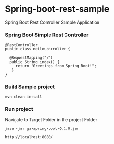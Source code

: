 # Spring-boot-rest-sample
Spring Boot Rest Controller Sample Application

### Spring Boot Simple Rest Controller

    @RestController
    public class HelloController {
    
      @RequestMapping("/")
      public String index() {
         return "Greetings from Spring Boot!";
       }   
    }


### Build Sample project

    mvn clean install
    
### Run project

 Navigate to Target Folder in the project Folder
 
    java -jar gs-spring-boot-0.1.0.jar
    
    http://localhost:8080/
